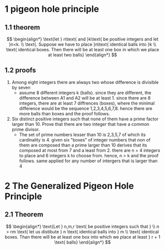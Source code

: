 # 1	pigeon hole principle

## 1.1	theorem

$$
\begin{align*}
\text{let } n\text{ and }k\text{ be positive integers and let }n<k. \\ \text{. Suppose we have to place }n\text{ identical balls into }k \\ \text{ identical boxes. Then there will be at least one box in which we place at least two balls}
\end{align*}
$$

## 1.2	proofs

1. Among eight integers there are always two whose difference is divisible by seven
	- assume 8 different integers k (balls). since they are different, the difference between A1 and A2 will be at least 1. since there are 8 integers, there are at least 7 diffrences (boxes), where the minimal difference would be the sequence 1,2,3,4,5,6,7,8. hence there are more balls than boxes and the proof follows. 
2. Six distinct positive integers such that none of them have a prime factor larger than 10. Prove that there are two integer that have a common prime divisor.
	- The set of prime numbers lesser than 10 is 2,3,5,7 of which its cardinality is 4. given six "boxes" of integer numbers that non of them are composed than a prime larger than 10 derives that its composed at most from 7 and a least from 2. there are n = 4 integers to place and 6 integers k to choose from. hence, n > k and the proof follows. same applied for any number of intergers that is larger than 4

# 2	The Generalized Pigeon Hole Principle

## 2.1	Theorem
$$
\begin{align*}
\text{Let } n,m,r \text{ be positive integers such that } \\ n > rm \text{ let us distibute } n \text{ identical balls into } m \\ \text{ identical boxes. Than there will be at least one box into which we place at least } r + 1 \text{ balls}
\end{align*}
$$